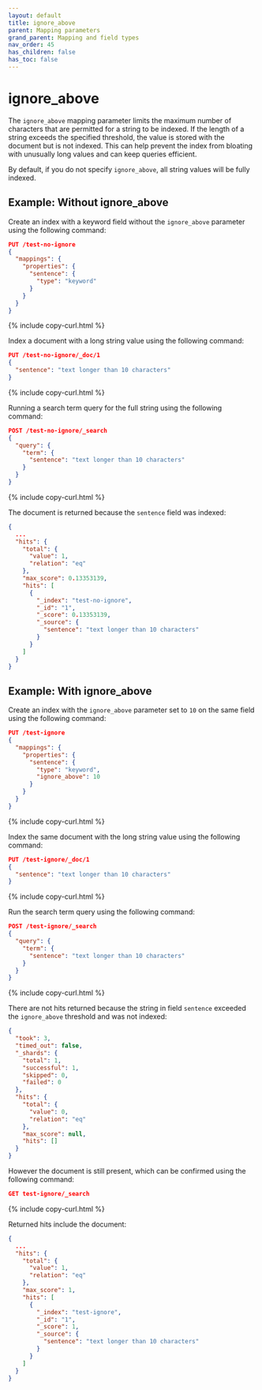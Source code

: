 ```yaml
---
layout: default
title: ignore_above
parent: Mapping parameters
grand_parent: Mapping and field types
nav_order: 45
has_children: false
has_toc: false
---
```


# ignore_above

The `ignore_above` mapping parameter limits the maximum number of characters that are permitted for a string to be indexed. If the length of a string exceeds the specified threshold, the value is stored with the document but is not indexed. This can help prevent the index from bloating with unusually long values and can keep queries efficient.

By default, if you do not specify `ignore_above`, all string values will be fully indexed.

## Example: Without ignore_above

Create an index with a keyword field without the `ignore_above` parameter using the following command:

```json
PUT /test-no-ignore
{
  "mappings": {
    "properties": {
      "sentence": {
        "type": "keyword"
      }
    }
  }
}
```
{% include copy-curl.html %}

Index a document with a long string value using the following command:

```json
PUT /test-no-ignore/_doc/1
{
  "sentence": "text longer than 10 characters"
}
```
{% include copy-curl.html %}

Running a search term query for the full string using the following command:

```json
POST /test-no-ignore/_search
{
  "query": {
    "term": {
      "sentence": "text longer than 10 characters"
    }
  }
}
```
{% include copy-curl.html %}

The document is returned because the `sentence` field was indexed:

```json
{
  ...
  "hits": {
    "total": {
      "value": 1,
      "relation": "eq"
    },
    "max_score": 0.13353139,
    "hits": [
      {
        "_index": "test-no-ignore",
        "_id": "1",
        "_score": 0.13353139,
        "_source": {
          "sentence": "text longer than 10 characters"
        }
      }
    ]
  }
}
```

## Example: With ignore_above

Create an index with the `ignore_above` parameter set to `10` on the same field using the following command:

```json
PUT /test-ignore
{
  "mappings": {
    "properties": {
      "sentence": {
        "type": "keyword",
        "ignore_above": 10
      }
    }
  }
}
```
{% include copy-curl.html %}

Index the same document with the long string value using the following command:

```json
PUT /test-ignore/_doc/1
{
  "sentence": "text longer than 10 characters"
}
```
{% include copy-curl.html %}

Run the search term query using the following command:

```json
POST /test-ignore/_search
{
  "query": {
    "term": {
      "sentence": "text longer than 10 characters"
    }
  }
}
```
{% include copy-curl.html %}

There are not hits returned because the string in field `sentence` exceeded the `ignore_above` threshold and was not indexed:

```json
{
  "took": 3,
  "timed_out": false,
  "_shards": {
    "total": 1,
    "successful": 1,
    "skipped": 0,
    "failed": 0
  },
  "hits": {
    "total": {
      "value": 0,
      "relation": "eq"
    },
    "max_score": null,
    "hits": []
  }
}
```

However the document is still present, which can be confirmed using the following command:

```json
GET test-ignore/_search
```
{% include copy-curl.html %}

Returned hits include the document:

```json
{
  ...
  "hits": {
    "total": {
      "value": 1,
      "relation": "eq"
    },
    "max_score": 1,
    "hits": [
      {
        "_index": "test-ignore",
        "_id": "1",
        "_score": 1,
        "_source": {
          "sentence": "text longer than 10 characters"
        }
      }
    ]
  }
}
```
